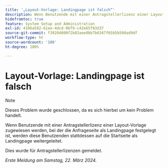 ```yaml
---
title: '„Layout-Vorlage: Landingpage ist falsch“'
description: Wenn Benutzende mit einer Antragstellerlizenz einer Layout-Vorlage zugewiesen werden, bei der die Anfrageseite als Landingpage festgelegt ist, werden diese Benutzenden stattdessen auf die Startseite als Landingpage weitergeleitet.
hidefromtoc: true
feature: System Setup and Administration
exl-id: 4106a592-61ee-4dcd-9bf9-c42e65f83d37
source-git-commit: f39204000f2b83aee0bb7b6347f65b5b508ad9df
workflow-type: ht
source-wordcount: '108'
ht-degree: 100%

---
```


# Layout-Vorlage: Landingpage ist falsch

>[!NOTE]
>
>Dieses Problem wurde geschlossen, da es sich hierbei um kein Problem handelt.

Wenn Benutzende mit einer Antragstellerlizenz einer Layout-Vorlage zugewiesen werden, bei der die Anfrageseite als Landingpage festgelegt ist, werden diese Benutzenden stattdessen auf die Startseite als Landingpage weitergeleitet.

Dies wurde für Antragstellerlizenzen gemeldet.

_Erste Meldung am Samstag, 22. März 2024._
